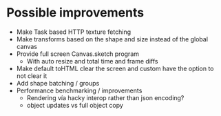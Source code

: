 # Possible improvements

* Make Task based HTTP texture fetching
* Make transforms based on the shape and size instead of the global canvas
* Provide full screen Canvas.sketch program
  * With auto resize and total time and frame diffs
* Make default toHTML clear the screen and custom have the option to not clear it
* Add shape batching / groups
* Performance benchmarking / improvements
  * Rendering vía hacky interop rather than json encoding?
  * object updates vs full object copy


